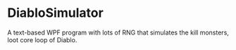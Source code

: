 # DiabloSimulator
A text-based WPF program with lots of RNG that simulates the kill monsters, loot core loop of Diablo.
